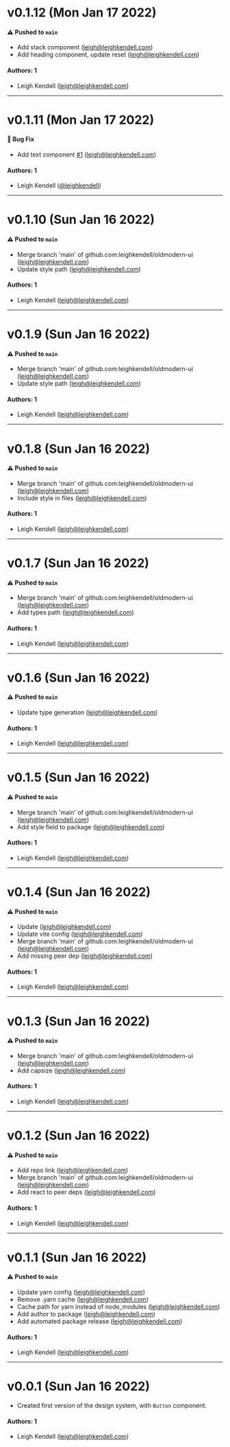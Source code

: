 # v0.1.12 (Mon Jan 17 2022)

#### ⚠️ Pushed to `main`

- Add stack component (leigh@leighkendell.com)
- Add heading component, update reset (leigh@leighkendell.com)

#### Authors: 1

- Leigh Kendell (leigh@leighkendell.com)

---

# v0.1.11 (Mon Jan 17 2022)

#### 🐛 Bug Fix

- Add text component [#1](https://github.com/leighkendell/oldmodern-ui/pull/1) (leigh@leighkendell.com)

#### Authors: 1

- Leigh Kendell ([@leighkendell](https://github.com/leighkendell))

---

# v0.1.10 (Sun Jan 16 2022)

#### ⚠️ Pushed to `main`

- Merge branch 'main' of github.com:leighkendell/oldmodern-ui (leigh@leighkendell.com)
- Update style path (leigh@leighkendell.com)

#### Authors: 1

- Leigh Kendell (leigh@leighkendell.com)

---

# v0.1.9 (Sun Jan 16 2022)

#### ⚠️ Pushed to `main`

- Merge branch 'main' of github.com:leighkendell/oldmodern-ui (leigh@leighkendell.com)
- Update style path (leigh@leighkendell.com)

#### Authors: 1

- Leigh Kendell (leigh@leighkendell.com)

---

# v0.1.8 (Sun Jan 16 2022)

#### ⚠️ Pushed to `main`

- Merge branch 'main' of github.com:leighkendell/oldmodern-ui (leigh@leighkendell.com)
- Include style in files (leigh@leighkendell.com)

#### Authors: 1

- Leigh Kendell (leigh@leighkendell.com)

---

# v0.1.7 (Sun Jan 16 2022)

#### ⚠️ Pushed to `main`

- Merge branch 'main' of github.com:leighkendell/oldmodern-ui (leigh@leighkendell.com)
- Add types path (leigh@leighkendell.com)

#### Authors: 1

- Leigh Kendell (leigh@leighkendell.com)

---

# v0.1.6 (Sun Jan 16 2022)

#### ⚠️ Pushed to `main`

- Update type generation (leigh@leighkendell.com)

#### Authors: 1

- Leigh Kendell (leigh@leighkendell.com)

---

# v0.1.5 (Sun Jan 16 2022)

#### ⚠️ Pushed to `main`

- Merge branch 'main' of github.com:leighkendell/oldmodern-ui (leigh@leighkendell.com)
- Add style field to package (leigh@leighkendell.com)

#### Authors: 1

- Leigh Kendell (leigh@leighkendell.com)

---

# v0.1.4 (Sun Jan 16 2022)

#### ⚠️ Pushed to `main`

- Update (leigh@leighkendell.com)
- Update vite config (leigh@leighkendell.com)
- Merge branch 'main' of github.com:leighkendell/oldmodern-ui (leigh@leighkendell.com)
- Add missing peer dep (leigh@leighkendell.com)

#### Authors: 1

- Leigh Kendell (leigh@leighkendell.com)

---

# v0.1.3 (Sun Jan 16 2022)

#### ⚠️ Pushed to `main`

- Merge branch 'main' of github.com:leighkendell/oldmodern-ui (leigh@leighkendell.com)
- Add capsize (leigh@leighkendell.com)

#### Authors: 1

- Leigh Kendell (leigh@leighkendell.com)

---

# v0.1.2 (Sun Jan 16 2022)

#### ⚠️ Pushed to `main`

- Add repo link (leigh@leighkendell.com)
- Merge branch 'main' of github.com:leighkendell/oldmodern-ui (leigh@leighkendell.com)
- Add react to peer deps (leigh@leighkendell.com)

#### Authors: 1

- Leigh Kendell (leigh@leighkendell.com)

---

# v0.1.1 (Sun Jan 16 2022)

#### ⚠️ Pushed to `main`

- Update yarn config (leigh@leighkendell.com)
- Remove .yarn cache (leigh@leighkendell.com)
- Cache path for yarn instead of node_modules (leigh@leighkendell.com)
- Add author to package (leigh@leighkendell.com)
- Add automated package release (leigh@leighkendell.com)

#### Authors: 1

- Leigh Kendell (leigh@leighkendell.com)

---

# v0.0.1 (Sun Jan 16 2022)

- Created first version of the design system, with `Button` component.

#### Authors: 1

- Leigh Kendell (leigh@leighkendell.com)
